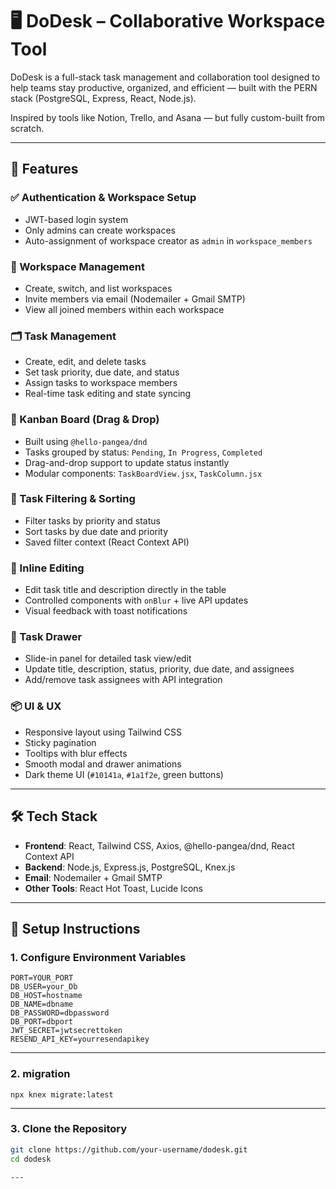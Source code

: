 # 🖥️ DoDesk – Collaborative Workspace Tool

DoDesk is a full-stack task management and collaboration tool designed to help teams stay productive, organized, and efficient — built with the PERN stack (PostgreSQL, Express, React, Node.js).

Inspired by tools like Notion, Trello, and Asana — but fully custom-built from scratch.

---

## 🚀 Features

### ✅ Authentication & Workspace Setup
- JWT-based login system
- Only admins can create workspaces
- Auto-assignment of workspace creator as `admin` in `workspace_members`

### 🧱 Workspace Management
- Create, switch, and list workspaces
- Invite members via email (Nodemailer + Gmail SMTP)
- View all joined members within each workspace

### 🗂️ Task Management
- Create, edit, and delete tasks
- Set task priority, due date, and status
- Assign tasks to workspace members
- Real-time task editing and state syncing

### 🧩 Kanban Board (Drag & Drop)
- Built using `@hello-pangea/dnd`
- Tasks grouped by status: `Pending`, `In Progress`, `Completed`
- Drag-and-drop support to update status instantly
- Modular components: `TaskBoardView.jsx`, `TaskColumn.jsx`

### 🎯 Task Filtering & Sorting
- Filter tasks by priority and status
- Sort tasks by due date and priority
- Saved filter context (React Context API)

### 📝 Inline Editing
- Edit task title and description directly in the table
- Controlled components with `onBlur` + live API updates
- Visual feedback with toast notifications

### 🧠 Task Drawer
- Slide-in panel for detailed task view/edit
- Update title, description, status, priority, due date, and assignees
- Add/remove task assignees with API integration

### 📦 UI & UX
- Responsive layout using Tailwind CSS
- Sticky pagination
- Tooltips with blur effects
- Smooth modal and drawer animations
- Dark theme UI (`#10141a`, `#1a1f2e`, green buttons)

---

## 🛠️ Tech Stack

- **Frontend**: React, Tailwind CSS, Axios, @hello-pangea/dnd, React Context API
- **Backend**: Node.js, Express.js, PostgreSQL, Knex.js
- **Email**: Nodemailer + Gmail SMTP
- **Other Tools**: React Hot Toast, Lucide Icons

---

## 🔧 Setup Instructions


### 1. Configure Environment Variables
```env
PORT=YOUR_PORT
DB_USER=your_Db
DB_HOST=hostname
DB_NAME=dbname
DB_PASSWORD=dbpassword
DB_PORT=dbport
JWT_SECRET=jwtsecrettoken
RESEND_API_KEY=yourresendapikey
```
---

### 2. migration
```
npx knex migrate:latest
```
---

### 3. Clone the Repository

```bash
git clone https://github.com/your-username/dodesk.git
cd dodesk

---

